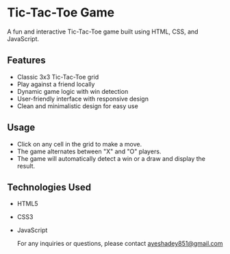 
# Tic-Tac-Toe Game

A fun and interactive Tic-Tac-Toe game built using HTML, CSS, and JavaScript.

## Features

- Classic 3x3 Tic-Tac-Toe grid
- Play against a friend locally
- Dynamic game logic with win detection
- User-friendly interface with responsive design
- Clean and minimalistic design for easy use

## Usage

- Click on any cell in the grid to make a move.
- The game alternates between "X" and "O" players.
- The game will automatically detect a win or a draw and display the result.

## Technologies Used

- HTML5
- CSS3
- JavaScript

  For any inquiries or questions, please contact ayeshadey851@gmail.com
